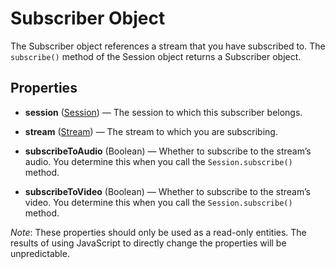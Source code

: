 # Subscriber Object

The Subscriber object references a stream that you have subscribed to. The `subscribe()` method of the Session object returns a Subscriber object.

## Properties

* **session** ([Session](stream.md)) — The session to which this subscriber belongs.

* **stream** ([Stream](stream.md)) — The stream to which you are subscribing.

* **subscribeToAudio** (Boolean) — Whether to subscribe to the stream’s audio. You determine this when you call the `Session.subscribe()` method.

* **subscribeToVideo** (Boolean) — Whether to subscribe to the stream’s video. You determine this when you call the `Session.subscribe()` method.

*Note*: These properties should only be used as a read-only entities. The results of using JavaScript to directly change the properties will be unpredictable.

